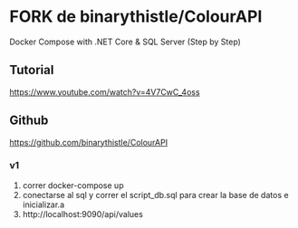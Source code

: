 #  FORK de binarythistle/ColourAPI

Docker Compose with .NET Core & SQL Server (Step by Step)

## Tutorial 
https://www.youtube.com/watch?v=4V7CwC_4oss


## Github
https://github.com/binarythistle/ColourAPI 


### v1
1. correr docker-compose up
2. conectarse al sql y correr el script_db.sql para crear la base de datos e inicializar.a
3. http://localhost:9090/api/values